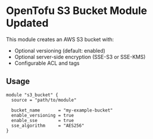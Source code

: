# OpenTofu S3 Bucket Module Updated

This module creates an AWS S3 bucket with:
- Optional versioning (default: enabled)
- Optional server-side encryption (SSE-S3 or SSE-KMS)
- Configurable ACL and tags

## Usage

```hcl
module "s3_bucket" {
  source = "path/to/module"

  bucket_name       = "my-example-bucket"
  enable_versioning = true
  enable_sse        = true
  sse_algorithm     = "AES256"
}
